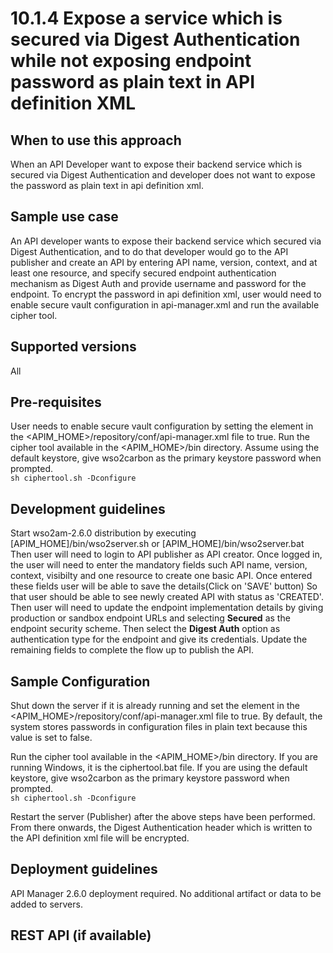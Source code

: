 # 10.1.4 Expose a service which is secured via Digest Authentication while not exposing endpoint password as plain text  in API definition XML 

## When to use this approach
When an API Developer want to expose their backend service which is secured via Digest Authentication and developer does not want to expose the password as plain text in api definition xml.

## Sample use case
An API developer wants to expose their backend service which secured via Digest Authentication, and to do that developer would go to the API publisher and create an API by entering API name, version, context, and at least one resource, and specify secured endpoint authentication mechanism as Digest Auth and provide username and password for the endpoint. To encrypt the password in api definition xml, user would need to enable secure vault configuration in api-manager.xml and run the available cipher tool.

## Supported versions
All

## Pre-requisites
User needs to enable secure vault configuration by setting the element <EnableSecureVault> in the <APIM_HOME>/repository/conf/api-manager.xml file to true. 
Run the cipher tool available in the <APIM_HOME>/bin directory. Assume using the default keystore, give wso2carbon as the primary keystore password when prompted.
<br/>
`sh ciphertool.sh -Dconfigure`


## Development guidelines
Start wso2am-2.6.0 distribution by executing [APIM_HOME]/bin/wso2server.sh or [APIM_HOME]/bin/wso2server.bat 
Then user will need to login to API publisher as API creator. Once logged in, the user will need to enter the mandatory fields such API name, version, context, visibilty and one resource to create one basic API. Once entered these fields user will be able to save the details(Click on 'SAVE' button)
So that user should be able to see newly created API with status as 'CREATED'. Then user will need to update the endpoint implementation details by giving production or sandbox endpoint URLs and selecting **Secured** as the endpoint security scheme. Then select the **Digest Auth** option as authentication type for the endpoint and give its credentials. Update the remaining fields to complete the flow up to publish the API. 

## Sample Configuration
Shut down the server if it is already running and set the element <EnableSecureVault> in the <APIM_HOME>/repository/conf/api-manager.xml file to true. By default, the system stores passwords in configuration files in plain text because this value is set to false. 

Run the cipher tool available in the <APIM_HOME>/bin directory. If you are running Windows, it is the ciphertool.bat file. If you are using the default keystore, give wso2carbon as the primary keystore password when prompted.
<br/>
`sh ciphertool.sh -Dconfigure`

Restart the server (Publisher) after the above steps have been performed. From there onwards, the Digest Authentication header which is written to the API definition xml file will be encrypted. 

## Deployment guidelines
API Manager 2.6.0 deployment required. No additional artifact or data to be added to servers.

## REST API (if available)

